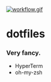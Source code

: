 [![workflow.gif](https://s23.postimg.org/9f74tbtqz/workflow.gif)](https://postimg.org/image/p0ogda5p3/)

# dotfiles
### Very fancy.
* HyperTerm
* oh-my-zsh

